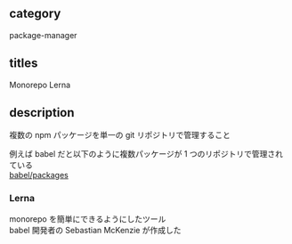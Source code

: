 ## category

package-manager

## titles

Monorepo
Lerna

## description

複数の npm パッケージを単一の git リポジトリで管理すること

例えば babel だと以下のように複数パッケージが 1 つのリポジトリで管理されている  
<a href="https://github.com/babel/babel/tree/master/packages" target="_blank">babel/packages</a>

### Lerna

monorepo を簡単にできるようにしたツール  
babel 開発者の Sebastian McKenzie が作成した
